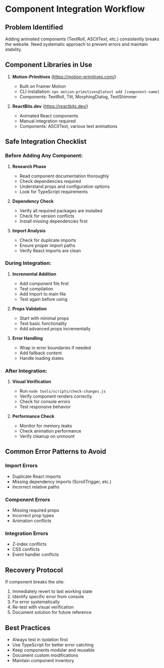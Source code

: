 # Component Integration Workflow

## Problem Identified
Adding animated components (TextRoll, ASCIIText, etc.) consistently breaks the website. Need systematic approach to prevent errors and maintain stability.

## Component Libraries in Use
1. **Motion-Primitives** (https://motion-primitives.com/)
   - Built on Framer Motion
   - CLI installation: `npx motion-primitives@latest add [component-name]`
   - Components: TextRoll, Tilt, MorphingDialog, TextShimmer

2. **ReactBits.dev** (https://reactbits.dev/)
   - Animated React components
   - Manual integration required
   - Components: ASCIIText, various text animations

## Safe Integration Checklist

### Before Adding Any Component:
1. **Research Phase**
   - Read component documentation thoroughly
   - Check dependencies required
   - Understand props and configuration options
   - Look for TypeScript requirements

2. **Dependency Check**
   - Verify all required packages are installed
   - Check for version conflicts
   - Install missing dependencies first

3. **Import Analysis**
   - Check for duplicate imports
   - Ensure proper import paths
   - Verify React imports are clean

### During Integration:
1. **Incremental Addition**
   - Add component file first
   - Test compilation
   - Add import to main file
   - Test again before using

2. **Props Validation**
   - Start with minimal props
   - Test basic functionality
   - Add advanced props incrementally

3. **Error Handling**
   - Wrap in error boundaries if needed
   - Add fallback content
   - Handle loading states

### After Integration:
1. **Visual Verification**
   - Run `node tools/scripts/check-changes.js`
   - Verify component renders correctly
   - Check for console errors
   - Test responsive behavior

2. **Performance Check**
   - Monitor for memory leaks
   - Check animation performance
   - Verify cleanup on unmount

## Common Error Patterns to Avoid

### Import Errors
- Duplicate React imports
- Missing dependency imports (ScrollTrigger, etc.)
- Incorrect relative paths

### Component Errors
- Missing required props
- Incorrect prop types
- Animation conflicts

### Integration Errors
- Z-index conflicts
- CSS conflicts
- Event handler conflicts

## Recovery Protocol
If component breaks the site:
1. Immediately revert to last working state
2. Identify specific error from console
3. Fix error systematically
4. Re-test with visual verification
5. Document solution for future reference

## Best Practices
- Always test in isolation first
- Use TypeScript for better error catching
- Keep components modular and reusable
- Document custom modifications
- Maintain component inventory
